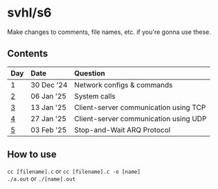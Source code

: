 # svhl/s6

Make changes to comments, file names, etc. if you're gonna use these.

## Contents

| Day                                                       | Date      | Question                              |
| :-                                                        | :-        | :-                                    |
| 1                                                         | 30 Dec '24| Network configs & commands            |
| [2](https://github.com/svhl/s6/tree/main/day-02)          | 06 Jan '25| System calls                          |
| [3](https://github.com/svhl/s6/tree/main/day-03)          | 13 Jan '25| Client-server communication using TCP |
| [4](https://github.com/svhl/s6/tree/main/day-04)          | 27 Jan '25| Client-server communication using UDP |
| [5](https://github.com/svhl/s6/tree/main/day-05)          | 03 Feb '25| Stop-and-Wait ARQ Protocol            |

## How to use

`cc [filename].c` or `cc [filename].c -o [name]`\
`./a.out` or `./[name].out`
